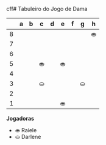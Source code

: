 cff# Tabuleiro do Jogo de Dama

|   | a | b | c | d | e | f | g | h |
|---|---|---|---|---|---|---|---|---|
| 8 |   | |   |  |   |  |   | ⛂ |
| 7 | |   | |   |	 |   |  |   |
| 6 |   |	  	|   |	 |   | 	 |   |  |
| 5 |  |   |  ⛂		 |   | ⛂ |   |  |   |
| 4 |   | 	 |   |  		 |   |  		 |   | 	  |
| 3 | 	 |	   | ⛀	 |   |	 |   | ⛀		 |   |
| 2 |   |  |   |  	|   |	  |   | 	 |
| 1 |  |   |  |   | ⛂ |   | |   |

**Jogadoras**


- ⛂ Raiele
- ⛀ Darlene